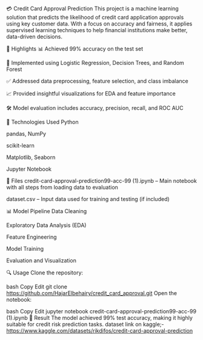 
💳 Credit Card Approval Prediction
This project is a machine learning solution that predicts the likelihood of credit card application approvals using key customer data. With a focus on accuracy and fairness, it applies supervised learning techniques to help financial institutions make better, data-driven decisions.

🚀 Highlights
📊 Achieved 99% accuracy on the test set

🧠 Implemented using Logistic Regression, Decision Trees, and Random Forest

✅ Addressed data preprocessing, feature selection, and class imbalance

📈 Provided insightful visualizations for EDA and feature importance

🛠️ Model evaluation includes accuracy, precision, recall, and ROC AUC

🧰 Technologies Used
Python

pandas, NumPy

scikit-learn

Matplotlib, Seaborn

Jupyter Notebook

📁 Files
credit-card-approval-prediction99-acc-99 (1).ipynb – Main notebook with all steps from loading data to evaluation

dataset.csv – Input data used for training and testing (if included)

📊 Model Pipeline
Data Cleaning

Exploratory Data Analysis (EDA)

Feature Engineering

Model Training

Evaluation and Visualization

🔍 Usage
Clone the repository:

bash
Copy
Edit
git clone https://github.com/HajarElbehairy/credit_card_approval.git
Open the notebook:

bash
Copy
Edit
jupyter notebook credit-card-approval-prediction99-acc-99 (1).ipynb
📎 Result
The model achieved 99% test accuracy, making it highly suitable for credit risk prediction tasks.
dataset link on kaggle;-https://www.kaggle.com/datasets/rikdifos/credit-card-approval-prediction

